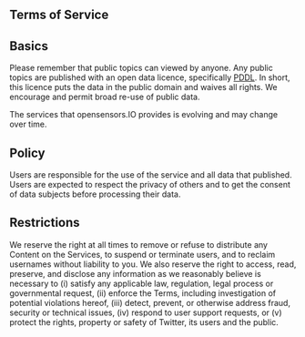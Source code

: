 ## Terms of Service

## Basics

Please remember that public topics can viewed by anyone. Any public
topics are published with an open data licence, specifically
[PDDL](http://opendatacommons.org/licenses/pddl/). In short, this
licence puts the data in the public domain and waives all rights. We
encourage and permit broad re-use of public data.

The services that opensensors.IO provides is evolving and may change
over time.

## Policy

Users are responsible for the use of the service and all data that
published. Users are expected to respect the privacy of others and to
get the consent of data subjects before processing their data.

## Restrictions

We reserve the right at all times to remove or refuse to distribute any Content on the Services, to suspend or terminate users, and to reclaim usernames without liability to you. We also reserve the right to access, read, preserve, and disclose any information as we reasonably believe is necessary to (i) satisfy any applicable law, regulation, legal process or governmental request, (ii) enforce the Terms, including investigation of potential violations hereof, (iii) detect, prevent, or otherwise address fraud, security or technical issues, (iv) respond to user support requests, or (v) protect the rights, property or safety of Twitter, its users and the public.


